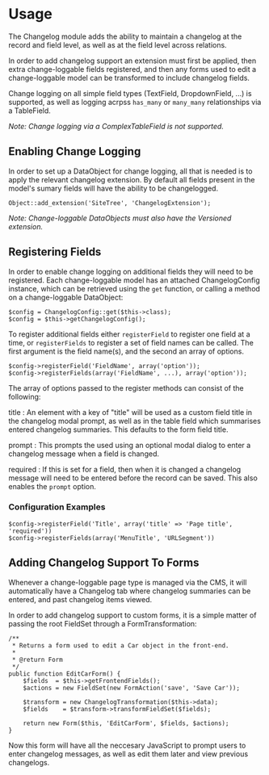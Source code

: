 Usage
=====

The Changelog module adds the ability to maintain a changelog at the record and
field level, as well as at the field level across relations.

In order to add changelog support an extension must first be applied, then extra
change-loggable fields registered, and then any forms used to edit a
change-loggable model can be transformed to include changelog fields.

Change logging on all simple field types (TextField, DropdownField, ...) is
supported, as well as logging acrpss `has_many` or `many_many` relationships via
a TableField.

_Note: Change logging via a ComplexTableField is not supported._

Enabling Change Logging
-----------------------
In order to set up a DataObject for change logging, all that is needed is to
apply the relevant changelog extension. By default all fields present in the
model's sumary fields will have the ability to be changelogged.

	Object::add_extension('SiteTree', 'ChangelogExtension');

_Note: Change-loggable DataObjects must also have the Versioned extension._

Registering Fields
------------------
In order to enable change logging on additional fields they will need to be
registered. Each change-loggable model has an attached ChangelogConfig
instance, which can be retrieved using the `get` function, or calling a method
on a change-loggable DataObject:

	$config = ChangelogConfig::get($this->class);
	$config = $this->getChangelogConfig();

To register additional fields either `registerField` to register one field at
a time, or `registerFields` to register a set of field names can be called. The
first argument is the field name(s), and the second an array of options.

	$config->registerField('FieldName', array('option'));
	$config->registerFields(array('FieldName', ...), array('option'));

The array of options passed to the register methods can consist of the
following:

title
:	An element with a key of "title" will be used as a custom field title in the
	changelog modal prompt, as well as in the table field which summarises
	entered changelog summaries. This defaults to the form field title.

prompt
:	This prompts the used using an optional modal dialog to enter a changelog
	message when a field is changed.

required
:	If this is set for a field, then when it is changed a changelog message will
	need to be entered before the record can be saved. This also enables the
	`prompt` option.

### Configuration Examples

	$config->registerField('Title', array('title' => 'Page title', 'required'))
	$config->registerFields(array('MenuTitle', 'URLSegment'))

Adding Changelog Support To Forms
---------------------------------
Whenever a change-loggable page type is managed via the CMS, it will
automatically have a Changelog tab where changelog summaries can be entered, and
past changelog items viewed.

In order to add changelog support to custom forms, it is a simple matter of
passing the root FieldSet through a FormTransformation:

	/**
	 * Returns a form used to edit a Car object in the front-end.
	 *
	 * @return Form
	 */
	public function EditCarForm() {
		$fields  = $this->getFrontendFields();
		$actions = new FieldSet(new FormAction('save', 'Save Car'));

		$transform = new ChangelogTransformation($this->data);
		$fields    = $transform->transformFieldSet($fields);

		return new Form($this, 'EditCarForm', $fields, $actions);
	}

Now this form will have all the neccesary JavaScript to prompt users to enter
changelog messages, as well as edit them later and view previous changelogs.